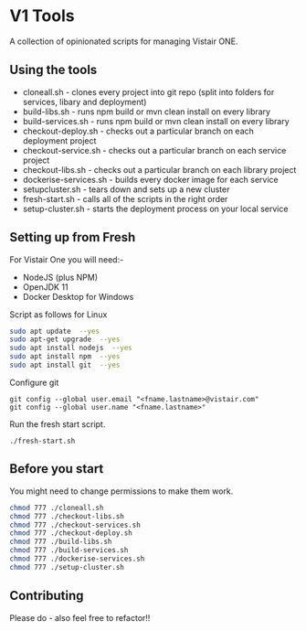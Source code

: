 
#  V1 Tools

A collection of opinionated scripts for managing Vistair ONE.

##  Using the tools

- cloneall.sh - clones every project into git repo (split into folders for services, libary and deployment)
 - build-libs.sh - runs npm build or mvn clean install on every library
 - build-services.sh - runs npm build or mvn clean install on every library
 - checkout-deploy.sh - checks out a particular branch on each deployment project
 - checkout-service.sh - checks out a particular branch on each service project
 - checkout-libs.sh - checks out a particular branch on each library project
- dockerise-services.sh - builds every docker image for each service
- setupcluster.sh - tears down and sets up a new cluster
- fresh-start.sh - calls all of the scripts in the right order
- setup-cluster.sh - starts the deployment process on your local service

##  Setting up from Fresh

For Vistair One you will need:-
 - NodeJS (plus NPM)
 - OpenJDK 11
 - Docker Desktop for Windows
 
 Script as follows for Linux
```bash
sudo apt update  --yes
sudo apt-get upgrade  --yes
sudo apt install nodejs  --yes
sudo apt install npm  --yes
sudo apt install git  --yes
```
Configure git
```
git config --global user.email "<fname.lastname>@vistair.com"  
git config --global user.name "<fname.lastname>"
```

Run the fresh start script.
```
./fresh-start.sh
```

## Before you start

You might need to change permissions to make them work.

```bash
chmod 777 ./cloneall.sh
chmod 777 ./checkout-libs.sh
chmod 777 ./checkout-services.sh
chmod 777 ./checkout-deploy.sh
chmod 777 ./build-libs.sh
chmod 777 ./build-services.sh
chmod 777 ./dockerise-services.sh
chmod 777 ./setup-cluster.sh
```

##  Contributing
Please do - also feel free to refactor!!